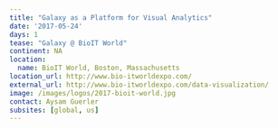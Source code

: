 ```yaml
---
title: "Galaxy as a Platform for Visual Analytics"
date: '2017-05-24'
days: 1
tease: "Galaxy @ BioIT World"
continent: NA
location:
  name: BioIT World, Boston, Massachusetts
location_url: http://www.bio-itworldexpo.com/ 
external_url: http://www.bio-itworldexpo.com/data-visualization/
image: /images/logos/2017-bioit-world.jpg
contact: Aysam Guerler
subsites: [global, us]
---
```

